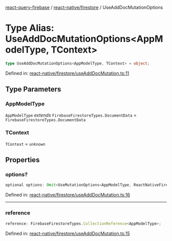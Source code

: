 [react-query-firebase](../../../modules.md) / [react-native/firestore](../index.md) / UseAddDocMutationOptions

# Type Alias: UseAddDocMutationOptions\<AppModelType, TContext\>

```ts
type UseAddDocMutationOptions<AppModelType, TContext> = object;
```

Defined in: [react-native/firestore/useAddDocMutation.ts:11](https://github.com/vpishuk/react-query-firebase/blob/43c0734068a570cd646254bb366ccd8007f7dfed/react-native/firestore/useAddDocMutation.ts#L11)

## Type Parameters

### AppModelType

`AppModelType` *extends* `FirebaseFirestoreTypes.DocumentData` = `FirebaseFirestoreTypes.DocumentData`

### TContext

`TContext` = `unknown`

## Properties

### options?

```ts
optional options: Omit<UseMutationOptions<AppModelType, ReactNativeFirebase.NativeFirebaseError, UseAddDocMutationValues<AppModelType>, TContext>, "mutationFn" | "mutationKey">;
```

Defined in: [react-native/firestore/useAddDocMutation.ts:16](https://github.com/vpishuk/react-query-firebase/blob/43c0734068a570cd646254bb366ccd8007f7dfed/react-native/firestore/useAddDocMutation.ts#L16)

***

### reference

```ts
reference: FirebaseFirestoreTypes.CollectionReference<AppModelType>;
```

Defined in: [react-native/firestore/useAddDocMutation.ts:15](https://github.com/vpishuk/react-query-firebase/blob/43c0734068a570cd646254bb366ccd8007f7dfed/react-native/firestore/useAddDocMutation.ts#L15)
